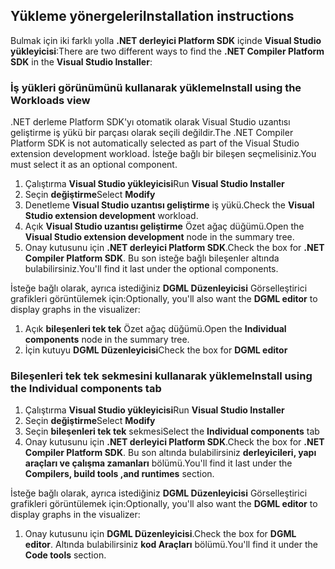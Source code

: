 ## <a name="installation-instructions"></a><span data-ttu-id="743da-101">Yükleme yönergeleri</span><span class="sxs-lookup"><span data-stu-id="743da-101">Installation instructions</span></span> 

<span data-ttu-id="743da-102">Bulmak için iki farklı yolla **.NET derleyici Platform SDK** içinde **Visual Studio yükleyicisi**:</span><span class="sxs-lookup"><span data-stu-id="743da-102">There are two different ways to find the **.NET Compiler Platform SDK** in the **Visual Studio Installer**:</span></span>

### <a name="install-using-the-workloads-view"></a><span data-ttu-id="743da-103">İş yükleri görünümünü kullanarak yükleme</span><span class="sxs-lookup"><span data-stu-id="743da-103">Install using the Workloads view</span></span>

<span data-ttu-id="743da-104">.NET derleme Platform SDK'yı otomatik olarak Visual Studio uzantısı geliştirme iş yükü bir parçası olarak seçili değildir.</span><span class="sxs-lookup"><span data-stu-id="743da-104">The .NET Compiler Platform SDK is not automatically selected as part of the Visual Studio extension development workload.</span></span> <span data-ttu-id="743da-105">İsteğe bağlı bir bileşen seçmelisiniz.</span><span class="sxs-lookup"><span data-stu-id="743da-105">You must select it as an optional component.</span></span>

1. <span data-ttu-id="743da-106">Çalıştırma **Visual Studio yükleyicisi**</span><span class="sxs-lookup"><span data-stu-id="743da-106">Run **Visual Studio Installer**</span></span> 
1. <span data-ttu-id="743da-107">Seçin **değiştirme**</span><span class="sxs-lookup"><span data-stu-id="743da-107">Select **Modify**</span></span> 
1. <span data-ttu-id="743da-108">Denetleme **Visual Studio uzantısı geliştirme** iş yükü.</span><span class="sxs-lookup"><span data-stu-id="743da-108">Check the **Visual Studio extension development** workload.</span></span>
1. <span data-ttu-id="743da-109">Açık **Visual Studio uzantısı geliştirme** Özet ağaç düğümü.</span><span class="sxs-lookup"><span data-stu-id="743da-109">Open the **Visual Studio extension development** node in the summary tree.</span></span>
1. <span data-ttu-id="743da-110">Onay kutusunu için **.NET derleyici Platform SDK**.</span><span class="sxs-lookup"><span data-stu-id="743da-110">Check the box for **.NET Compiler Platform SDK**.</span></span> <span data-ttu-id="743da-111">Bu son isteğe bağlı bileşenler altında bulabilirsiniz.</span><span class="sxs-lookup"><span data-stu-id="743da-111">You'll find it last under the optional components.</span></span>

<span data-ttu-id="743da-112">İsteğe bağlı olarak, ayrıca istediğiniz **DGML Düzenleyicisi** Görselleştirici grafikleri görüntülemek için:</span><span class="sxs-lookup"><span data-stu-id="743da-112">Optionally, you'll also want the **DGML editor** to display graphs in the visualizer:</span></span>

1. <span data-ttu-id="743da-113">Açık **bileşenleri tek tek** Özet ağaç düğümü.</span><span class="sxs-lookup"><span data-stu-id="743da-113">Open the **Individual components** node in the summary tree.</span></span>
1. <span data-ttu-id="743da-114">İçin kutuyu **DGML Düzenleyicisi**</span><span class="sxs-lookup"><span data-stu-id="743da-114">Check the box for **DGML editor**</span></span>

### <a name="install-using-the-individual-components-tab"></a><span data-ttu-id="743da-115">Bileşenleri tek tek sekmesini kullanarak yükleme</span><span class="sxs-lookup"><span data-stu-id="743da-115">Install using the Individual components tab</span></span>

1. <span data-ttu-id="743da-116">Çalıştırma **Visual Studio yükleyicisi**</span><span class="sxs-lookup"><span data-stu-id="743da-116">Run **Visual Studio Installer**</span></span> 
1. <span data-ttu-id="743da-117">Seçin **değiştirme**</span><span class="sxs-lookup"><span data-stu-id="743da-117">Select **Modify**</span></span> 
1. <span data-ttu-id="743da-118">Seçin **bileşenleri tek tek** sekmesi</span><span class="sxs-lookup"><span data-stu-id="743da-118">Select the **Individual components** tab</span></span> 
1. <span data-ttu-id="743da-119">Onay kutusunu için **.NET derleyici Platform SDK**.</span><span class="sxs-lookup"><span data-stu-id="743da-119">Check the box for **.NET Compiler Platform SDK**.</span></span> <span data-ttu-id="743da-120">Bu son altında bulabilirsiniz **derleyicileri, yapı araçları ve çalışma zamanları** bölümü.</span><span class="sxs-lookup"><span data-stu-id="743da-120">You'll find it last under the **Compilers, build tools ,and runtimes** section.</span></span>

<span data-ttu-id="743da-121">İsteğe bağlı olarak, ayrıca istediğiniz **DGML Düzenleyicisi** Görselleştirici grafikleri görüntülemek için:</span><span class="sxs-lookup"><span data-stu-id="743da-121">Optionally, you'll also want the **DGML editor** to display graphs in the visualizer:</span></span>

1. <span data-ttu-id="743da-122">Onay kutusunu için **DGML Düzenleyicisi**.</span><span class="sxs-lookup"><span data-stu-id="743da-122">Check the box for **DGML editor**.</span></span> <span data-ttu-id="743da-123">Altında bulabilirsiniz **kod Araçları** bölümü.</span><span class="sxs-lookup"><span data-stu-id="743da-123">You'll find it under the **Code tools** section.</span></span>
